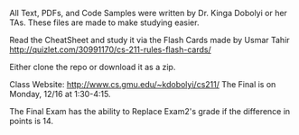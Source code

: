 All Text, PDFs, and Code Samples were written by Dr. Kinga Dobolyi or her TAs.
These files are made to make studying easier.

Read the CheatSheet and study it via the Flash Cards made by Usmar Tahir
http://quizlet.com/30991170/cs-211-rules-flash-cards/

Either clone the repo or download it as a zip.

Class Website: http://www.cs.gmu.edu/~kdobolyi/cs211/
The Final is on Monday, 12/16 at 1:30-4:15.

The Final Exam has the ability to Replace Exam2's grade if the difference in
points is 14.
